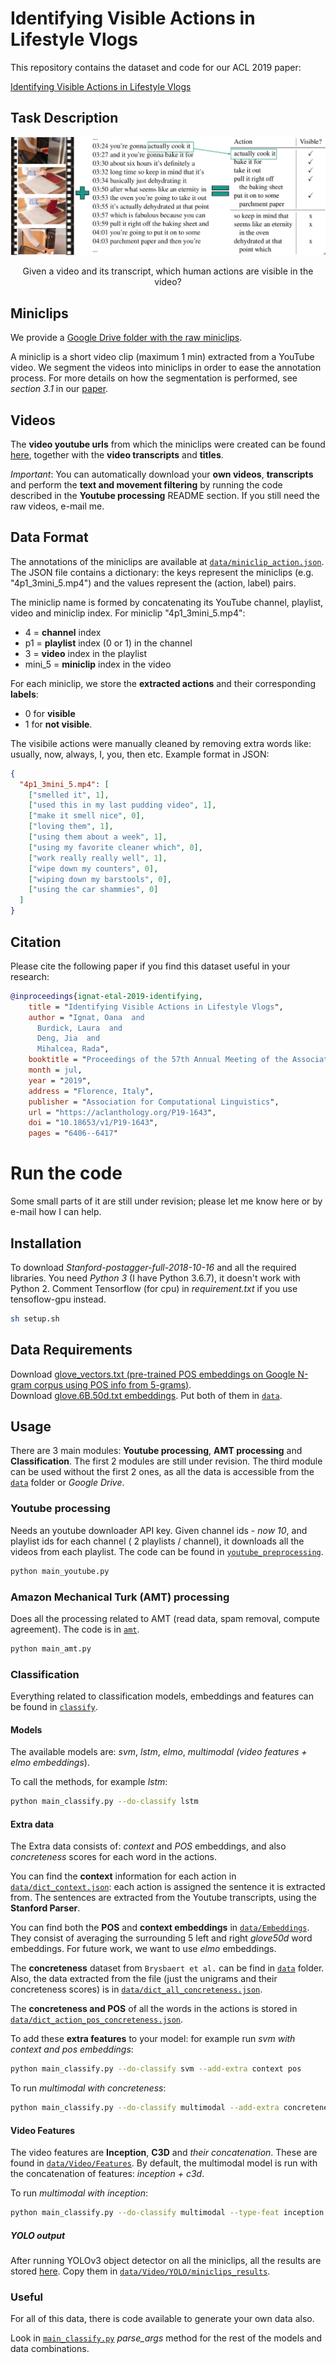 # Identifying Visible Actions in Lifestyle Vlogs

This repository contains the dataset and code for our ACL 2019 paper:

[Identifying Visible Actions in Lifestyle Vlogs](https://arxiv.org/abs/1906.04236)

## Task Description

![Example instance](images/task_description.jpg)
<p align="center"> Given a video and its transcript, which human actions are visible in the video? </p>


## Miniclips

We provide a [Google Drive folder with the raw miniclips](https://drive.google.com/file/d/1yi3hsLFyMTVlEo7o1Fo3mbI57elXXnuH/view?usp=sharing).

A miniclip is a short video clip (maximum 1 min) extracted from a YouTube video. We segment the videos into miniclips in order to ease the annotation process.
For more details on how the segmentation is performed, see _section 3.1_ in our [paper](https://arxiv.org/abs/1906.04236).

## Videos
The __video youtube urls__ from which the miniclips were created can be found [here](https://drive.google.com/drive/folders/1t3_r0l7ca4FtP60YMTJ7CPBHWYamYtJ5?usp=sharing), together with the __video transcripts__ and __titles__.

*Important*: You can automatically download your __own videos__, __transcripts__ and perform the __text and movement filtering__ by running the code described in the __Youtube processing__ README section.
If you still need the raw videos, e-mail me.


## Data Format
The annotations of the miniclips are available at [`data/miniclip_action.json`](data/actions_miniclip.json).
The JSON file contains a dictionary: the keys represent the miniclips (e.g. "4p1_3mini_5.mp4") and the values represent the (action, label) pairs.

The miniclip name is formed by concatenating its YouTube channel, playlist, video and miniclip index. For miniclip "4p1_3mini_5.mp4":
* 4 = __channel__ index
* p1 = __playlist__ index (0 or 1) in the channel
* 3 = __video__ index in the playlist
* mini_5 = __miniclip__ index in the video

For each miniclip, we store the __extracted actions__ and their corresponding __labels__:
* 0 for __visible__
* 1 for __not visible__.

The visibile actions were manually cleaned by removing extra words like: usually, now, always, I, you, then etc.
Example format in JSON:

```json
{
  "4p1_3mini_5.mp4": [
    ["smelled it", 1],
    ["used this in my last pudding video", 1],
    ["make it smell nice", 0],
    ["loving them", 1],
    ["using them about a week", 1],
    ["using my favorite cleaner which", 0],
    ["work really really well", 1],
    ["wipe down my counters", 0],
    ["wiping down my barstools", 0],
    ["using the car shammies", 0]
  ]
}
```
## Citation

Please cite the following paper if you find this dataset useful in your research:

```bibtex
@inproceedings{ignat-etal-2019-identifying,
    title = "Identifying Visible Actions in Lifestyle Vlogs",
    author = "Ignat, Oana  and
      Burdick, Laura  and
      Deng, Jia  and
      Mihalcea, Rada",
    booktitle = "Proceedings of the 57th Annual Meeting of the Association for Computational Linguistics",
    month = jul,
    year = "2019",
    address = "Florence, Italy",
    publisher = "Association for Computational Linguistics",
    url = "https://aclanthology.org/P19-1643",
    doi = "10.18653/v1/P19-1643",
    pages = "6406--6417"
```

# Run the code

Some small parts of it are still under revision; please let me know here or by e-mail how I can help.

## Installation
To download *Stanford-postagger-full-2018-10-16* and all the required libraries.
You need *Python 3* (I have Python 3.6.7), it doesn't work with Python 2.
Comment Tensorflow (for cpu) in *requirement.txt* if you use tensoflow-gpu instead.

```bash
sh setup.sh
```

## Data Requirements
Download [glove_vectors.txt (pre-trained POS embeddings on Google N-gram corpus using POS info from 5-grams)](https://drive.google.com/open?id=1zSfeAKyPTuQMHOP53fPJDYqUqKs22tdJ).\
Download [glove.6B.50d.txt embeddings](https://drive.google.com/open?id=1TShifgw5OjUFYWZBnN5ez5uRijX5W3Ym).
Put both of them in [`data`](data).
## Usage
There are 3 main modules: **Youtube processing**, **AMT processing** and **Classification**. The first 2 modules are still under revision. The third module can be used without the first 2 ones,
as all the data is accessible from the [`data`](data) folder or *Google Drive*.

### Youtube processing
Needs an youtube downloader API key.
Given channel ids - *now 10*, and playlist ids for each channel ( 2 playlists / channel), it downloads all the videos from each playlist.
The code can be found in [`youtube_preprocessing`](youtube_preprocessing).

```bash
python main_youtube.py
```

### Amazon Mechanical Turk (AMT) processing
Does all the processing related to AMT (read data, spam removal, compute agreement). The code is in [`amt`](amt).
```bash
python main_amt.py
```

### Classification
Everything related to classification models, embeddings and features can be found in [`classify`](classify).

#### Models
The available models are: *svm*, *lstm*, *elmo*, *multimodal (video features + elmo embeddings*).

To call the methods, for example *lstm*:
```bash
python main_classify.py --do-classify lstm
```

#### Extra data
The Extra data consists of: *context* and *POS* embeddings, and also *concreteness* scores for each word in the actions.

You can find the **context** information for each action in [`data/dict_context.json`](data/dict_context.json): each action is assigned the sentence it is extracted from.
The sentences are extracted from the Youtube transcripts, using the **Stanford Parser**.

You can find both the **POS** and **context embeddings** in [`data/Embeddings`](data/Embeddings). They consist of averaging the surrounding 5 left and right *glove50d* word embeddings. For future work, we want to use *elmo* embeddings.

The **concreteness** dataset from `Brysbaert et al.` can be find in [`data`](data/) folder. Also, the data extracted from the file (just the unigrams and their concreteness scores) is in [`data/dict_all_concreteness.json`](data/dict_all_concreteness.json).

The **concreteness and POS** of all the words in the actions is stored in [`data/dict_action_pos_concreteness.json`](data/dict_action_pos_concreteness.json).

To add these **extra features** to your model: for example run *svm with context and pos embeddings*:

```bash
python main_classify.py --do-classify svm --add-extra context pos
```

To run *multimodal with concreteness*:
```bash
python main_classify.py --do-classify multimodal --add-extra concreteness
```

#### Video Features
The video features are **Inception**, **C3D** and *their concatenation*. These are found in [`data/Video/Features`](data/Video/Features). By default, the multimodal model is run with the concatenation of features:
*inception + c3d*.

To run *multimodal with inception*:
```bash
python main_classify.py --do-classify multimodal --type-feat inception
```

##### YOLO output
After running YOLOv3 object detector on all the miniclips, all the results are stored [here](https://drive.google.com/file/d/11GrSXgvKIqVpyTB0UrXhliIM--IWElll/view?usp=sharing). Copy them in [`data/Video/YOLO/miniclips_results`](data/Video/YOLO/miniclips_results).

### Useful

For all of this data, there is code available to generate your own data also.

Look in [`main_classify.py`](main_classify.py) *parse_args* method for the rest of the models and data combinations.

